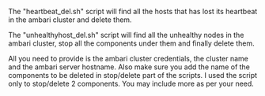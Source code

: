 The "heartbeat_del.sh" script will find all the hosts that has lost its heartbeat in the ambari cluster and delete them.

The "unhealthyhost_del.sh" script will find all the unhealthy nodes in the ambari cluster, stop all the components under them and finally delete them.

All you need to provide is the ambari cluster credentials, the cluster name and the ambari server hostname. Also make sure you add the name of the components to be deleted in stop/delete part of the scripts. I used the script only to stop/delete 2 components. You may include more as per your need.
